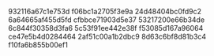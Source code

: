 932116a67c1e753d
f06bc1a2705f3e9a
24d48404bc0fd9c2
6a64665af455d5fd
cfbbce71903d5e37
53217200e66b34de
6c844f30358d3fa6
5c53f91ee442e38f
f53085d167a96064
ce47e5b4d0284464
2af51c00a1b2dbc9
8d63c6bf8d81b3c4
f10fa6b855b00ef1
